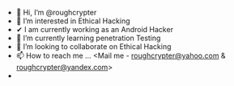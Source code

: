 - 👋 Hi, I’m @roughcrypter
- 👀 I’m interested in Ethical Hacking
- ✔ I am currently working as an Android Hacker
- 🌱 I’m currently learning penetration Testing
- 💞️ I’m looking to collaborate on Ethical Hacking
- 📫 How to reach me ...
  <Mail me - roughcrypter@yahoo.com & roughcrypter@yandex.com>
- 
